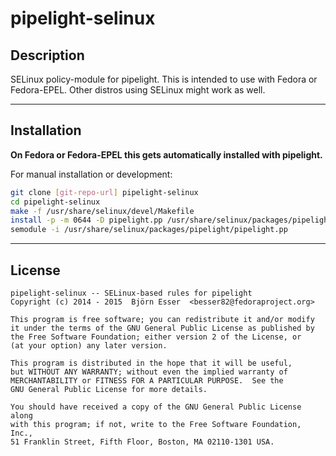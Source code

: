 pipelight-selinux
=================

Description
-----------

SELinux policy-module for pipelight.  This is intended to use with Fedora or
Fedora-EPEL.  Other distros using SELinux might work as well.

***

Installation
------------

**On Fedora or Fedora-EPEL this gets automatically installed with pipelight.**

For manual installation or development:

```sh
git clone [git-repo-url] pipelight-selinux
cd pipelight-selinux
make -f /usr/share/selinux/devel/Makefile
install -p -m 0644 -D pipelight.pp /usr/share/selinux/packages/pipelight/pipelight.pp
semodule -i /usr/share/selinux/packages/pipelight/pipelight.pp
```

***

License
-------

    pipelight-selinux -- SELinux-based rules for pipelight
    Copyright (c) 2014 - 2015  Björn Esser  <besser82@fedoraproject.org>

    This program is free software; you can redistribute it and/or modify
    it under the terms of the GNU General Public License as published by
    the Free Software Foundation; either version 2 of the License, or
    (at your option) any later version.

    This program is distributed in the hope that it will be useful,
    but WITHOUT ANY WARRANTY; without even the implied warranty of
    MERCHANTABILITY or FITNESS FOR A PARTICULAR PURPOSE.  See the
    GNU General Public License for more details.

    You should have received a copy of the GNU General Public License along
    with this program; if not, write to the Free Software Foundation, Inc.,
    51 Franklin Street, Fifth Floor, Boston, MA 02110-1301 USA.
